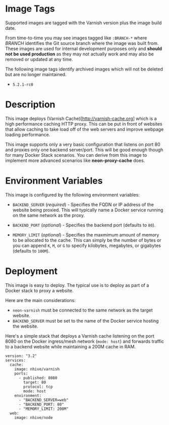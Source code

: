 # Image Tags

Supported images are tagged with the Varnish version plus the image build date.

From time-to-time you may see images tagged like `:BRANCH-*` where *BRANCH* identifies the Git source branch where the image was built from.  These images are used for internal development purposes only and **should not be used production** as they may not actually work and may also be removed or updated at any time.

The following image tags identify archived images which will not be deleted but are no longer maintained.

* `5.2.1-rc0`

# Description

This image deploys (Varnish Cache)[http://varnish-cache.org] which is a high performance caching HTTP proxy.  This can be put in front of websites that allow caching to take load off of the web servers and improve webpage loading performance.

This image supports only a very basic configuration that listens on port 80 and proxies only one backend server/port.  This will be good enough though for many Docker Stack scenarios.  You can derive from this image to implement more advanced scenarios like **neon-proxy-cache** does.

# Environment Variables

This image is configured by the following environment variables:

* `BACKEND_SERVER` (*required*) - Specifies the FQDN or IP address of the website being proxied.  This will typically name a Docker service running on the same network as the proxy.

* `BACKEND_PORT` (*optional*) - Specifies the backend port (defaults to `80`).

* `MEMORY_LIMIT` (*optional*) - Specifies the maxmimum amount of memory to be allocated to the cache.  This can simply be the number of bytes or you can append `K`, `M`, or `G` to specify kilobytes, megabytes, or gigabytes (defaults to `100M`).

# Deployment

This image is easy to deploy.  The typical use is to deploy as part of a Docker stack to proxy a website.

Here are the main considerations:

* `neon-varnish` must be connected to the same network as the target website.
* `BACKEND_SERVER` must be set to the name of the Docker service hosting the website.

Here's a simple stack that deploys a Varnish cache listening on the port 8080 on the Docker ingress/mesh network (`mode: host`) and forwards traffic to a backend website while maintaining a 200M cache in RAM.

```
version: "3.2"
services:
  cache:
    image: nhive/varnish
    ports:
      - published: 8080
        target: 80
        protocol: tcp
        mode: host
    environment:
      - "BACKEND_SERVER=web"
      - "BACKEND_PORT: 80"
      - "MEMORY_LIMIT: 200M"
  web:
    image: nhive/node
```

